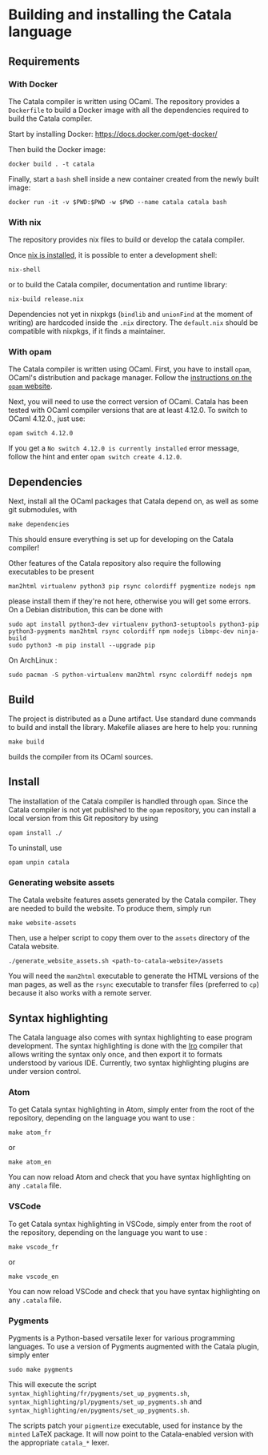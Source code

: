 # Building and installing the Catala language

## Requirements

### With Docker

The Catala compiler is written using OCaml. The repository provides a `Dockerfile`
to build a Docker image with all the dependencies required to build the Catala compiler.

Start by installing Docker: https://docs.docker.com/get-docker/

Then build the Docker image:

    docker build . -t catala

Finally, start a `bash` shell inside a new container created from the newly built image:

    docker run -it -v $PWD:$PWD -w $PWD --name catala catala bash

### With nix

The repository provides nix files to build or develop the catala compiler.

Once [nix is installed](https://nixos.org/manual/nix/stable/#ch-installing-binary),
it is possible to enter a development shell:

    nix-shell

or to build the Catala compiler, documentation and runtime library:

    nix-build release.nix

Dependencies not yet in nixpkgs (`bindlib` and `unionFind` at the moment of writing)
are hardcoded inside the `.nix` directory. The `default.nix` should be compatible with
nixpkgs, if it finds a maintainer.

### With opam

The Catala compiler is written using OCaml. First, you have to install `opam`,
OCaml's distribution and package manager. Follow the [instructions on the `opam`
website](https://opam.ocaml.org/doc/Install.html).

Next, you will need to use the correct version of OCaml. Catala has been tested
with OCaml compiler versions that are at least 4.12.0. To switch to OCaml 4.12.0.,
just use:

    opam switch 4.12.0

If you get a `No switch 4.12.0 is currently installed` error message, follow
the hint and enter `opam switch create 4.12.0`.

## Dependencies

Next, install all the OCaml packages that Catala depend on, as well as some
git submodules, with

    make dependencies

This should ensure everything is set up for developing on the Catala compiler!

Other features of the Catala repository also require the following executables
to be present

    man2html virtualenv python3 pip rsync colordiff pygmentize nodejs npm

please install them if they're not here, otherwise you will get some errors.
On a Debian distribution, this can be
done with

    sudo apt install python3-dev virtualenv python3-setuptools python3-pip python3-pygments man2html rsync colordiff npm nodejs libmpc-dev ninja-build
    sudo python3 -m pip install --upgrade pip

On ArchLinux :

    sudo pacman -S python-virtualenv man2html rsync colordiff nodejs npm

## Build

The project is distributed as a Dune artifact. Use standard dune commands to build
and install the library. Makefile aliases are here to help you: running

    make build

builds the compiler from its OCaml sources.

## Install

The installation of the Catala compiler is handled through `opam`. Since the
Catala compiler is not yet published to the `opam` repository, you can install
a local version from this Git repository by using

    opam install ./

To uninstall, use

    opam unpin catala

### Generating website assets

The Catala website features assets generated by the Catala compiler. They are
needed to build the website. To produce them, simply run

    make website-assets

Then, use a helper script to copy them over to the `assets` directory of the
Catala website.

    ./generate_website_assets.sh <path-to-catala-website>/assets

You will need the `man2html` executable to generate the HTML versions of the man
pages, as well as the `rsync` executable to transfer files (preferred to `cp`)
because it also works with a remote server.

## Syntax highlighting

The Catala language also comes with syntax highlighting to
ease program development. The syntax highlighting is done
with the [Iro](https://eeyo.io/iro/) compiler that allows
writing the syntax only once, and then export it to formats
understood by various IDE. Currently, two syntax
highlighting plugins are under version control.

### Atom

To get Catala syntax highlighting in Atom, simply enter from
the root of the repository, depending on the language you want to use :

    make atom_fr

or

    make atom_en

You can now reload Atom and check that you have syntax highlighting on any `.catala` file.

### VSCode

To get Catala syntax highlighting in VSCode, simply enter from
the root of the repository, depending on the language you want to use :

    make vscode_fr

or

    make vscode_en

You can now reload VSCode and check that you have syntax highlighting on any `.catala` file.

### Pygments

Pygments is a Python-based versatile lexer for various
programming languages. To use a version of Pygments
augmented with the Catala plugin, simply enter

    sudo make pygments

This will execute the
script `syntax_highlighting/fr/pygments/set_up_pygments.sh`,
`syntax_highlighting/pl/pygments/set_up_pygments.sh` and
`syntax_highlighting/en/pygments/set_up_pygments.sh`.

The scripts patch your `pigmentize` executable, used for instance by the `minted` LaTeX package.
It will now point to the Catala-enabled version with the appropriate `catala_*` lexer.
